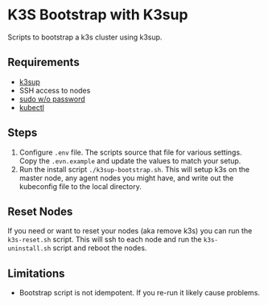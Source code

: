 # K3S Bootstrap with K3sup
Scripts to bootstrap a k3s cluster using k3sup.


## Requirements
* [k3sup](https://github.com/alexellis/k3sup)
* SSH access to nodes
* [sudo w/o password](https://github.com/alexellis/k3sup#pre-requisites-for-k3sup-servers-and-agents)
* [kubectl](https://kubernetes.io/docs/tasks/tools/#kubectl)

## Steps
1. Configure `.env` file. The scripts source that file for various settings. Copy the `.evn.example` and update the values to match your setup.
2. Run the install script `./k3sup-bootstrap.sh`. This will setup k3s on the master node, any agent nodes you might have, and write out the kubeconfig file to the local directory.

## Reset Nodes
If you need or want to reset your nodes (aka remove k3s) you can run the `k3s-reset.sh` script. This will ssh to each node and run the `k3s-uninstall.sh` script and reboot the nodes.

## Limitations
* Bootstrap script is not idempotent. If you re-run it likely cause problems.
